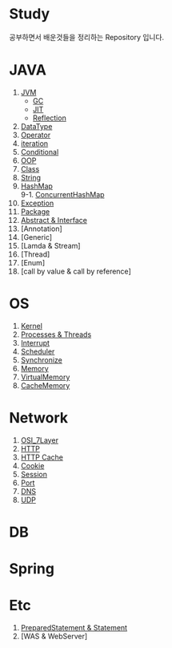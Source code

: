 # Study
공부하면서 배운것들을 정리하는 Repository 입니다.

# JAVA

1. [JVM](https://github.com/ryunian/Study/blob/master/java/JVM/JVM.md)
    * [GC](https://github.com/ryunian/Study/blob/master/java/JVM/Garbage%20Collection.md)
    * [JIT](https://github.com/ryunian/Study/blob/master/java/JVM/JIT.md)
    * [Reflection](https://github.com/ryunian/Study/blob/master/java/Reflection/Reflection.md)
2. [DataType](https://github.com/ryunian/Study/blob/master/java/DataType/DataType.md)
3. [Operator](https://github.com/ryunian/Study/blob/master/java/Operator/Operator.md)
4. [iteration](https://github.com/ryunian/Study/blob/master/java/iteration/Iteration.md)
5. [Conditional](https://github.com/ryunian/Study/blob/master/java/Conditional/Conditional.md)
6. [OOP](https://github.com/ryunian/Study/blob/master/java/OOP/OOP.md)
7. [Class](https://github.com/ryunian/Study/blob/master/java/Class/Class.md)
8. [String](https://github.com/ryunian/Study/blob/master/java/String/String.md)
9. [HashMap](https://github.com/ryunian/Study/blob/master/java/HashMap/HashMap.md)  
9-1. [ConcurrentHashMap](https://github.com/ryunian/Study/blob/master/java/ConcurrentHashMap/ConcurrentHashMap.md)
10. [Exception](https://github.com/ryunian/Study/blob/master/java/Exception/Exception.md)
11. [Package](https://github.com/ryunian/Study/blob/master/java/Package/Package.md)
12. [Abstract & Interface](https://github.com/ryunian/Study/blob/master/java/Abstract&Interface/Abstract&Interface.md)
13. [Annotation]
14. [Generic]
15. [Lamda & Stream]
16. [Thread]
17. [Enum]
18. [call by value & call by reference]




# OS
1. [Kernel](https://github.com/ryunian/Study/blob/master/OS/Kernel.md)
2. [Processes & Threads](https://github.com/ryunian/Study/blob/master/OS/Processes&Threads.md) 
3. [Interrupt](https://github.com/ryunian/Study/blob/master/OS/Interrupt.md)
4. [Scheduler](https://github.com/ryunian/Study/blob/master/OS/Scheduler.md)
5. [Synchronize](https://github.com/ryunian/Study/blob/master/OS/Synchronize.md)
6. [Memory](https://github.com/ryunian/Study/blob/master/OS/Memory.md)
7. [VirtualMemory](https://github.com/ryunian/Study/blob/master/OS/VirtualMemory.md)
8. [CacheMemory](https://github.com/ryunian/Study/blob/master/OS/CacheMemory.md)


# Network
1. [OSI_7Layer](https://github.com/ryunian/Study/blob/master/Network/OSI_7Layer.md)
2. [HTTP](https://github.com/ryunian/Study/blob/master/Network/HTTP.md)
3. [HTTP Cache](https://github.com/ryunian/Study/blob/master/Network/HTTP_cache.md)
4. [Cookie](https://github.com/ryunian/Study/blob/master/Network/Cookie.md)
5. [Session](https://github.com/ryunian/Study/blob/master/Network/Session.md)
6. [Port](https://github.com/ryunian/Study/blob/master/Network/Port.md)
7. [DNS](https://github.com/ryunian/Study/blob/master/Network/DNS.md)
8. [UDP](https://github.com/ryunian/Study/blob/master/Network/UDP.md)

# DB

# Spring

# Etc
1. [PreparedStatement & Statement](https://github.com/ryunian/Study/blob/master/etc/PreparedStatement&Statement.md) 
1. [WAS & WebServer]